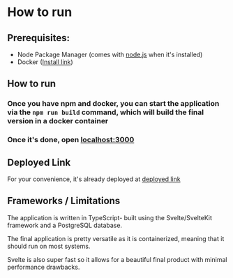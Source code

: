 # How to run

## Prerequisites:

- Node Package Manager (comes with [node.js](https://nodejs.org/en) when it's installed)
- Docker ([Install link](https://www.docker.com/))

## How to run

### Once you have npm and docker, you can start the application via the `npm run build` command, which will build the final version in a docker container

### Once it's done, open [localhost:3000](http://localhost:3000)

## Deployed Link

For your convenience, it's already deployed at [deployed link](https://better-brightspace-256619215082.us-east1.run.app/)

## Frameworks / Limitations

The application is written in TypeScript- built using the Svelte/SvelteKit framework and a PostgreSQL database. 

The final application is pretty versatile as it is containerized, meaning that it should run on most systems. 

Svelte is also super fast so it allows for a beautiful final product with minimal performance drawbacks.